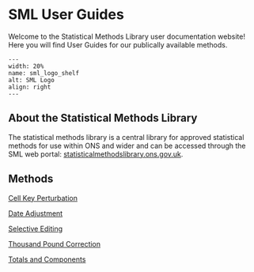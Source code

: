 # SML User Guides

Welcome to the Statistical Methods Library user documentation website! Here you will find User Guides for our publically available methods.

```{image} ./assets/SML_logo_shelf.png
---
width: 20%
name: sml_logo_shelf
alt: SML Logo
align: right
---
```

## About the Statistical Methods Library

The statistical methods library is a central library for approved statistical methods for use within ONS and wider and can be accessed through the SML web portal: [statisticalmethodslibrary.ons.gov.uk](https://statisticalmethodslibrary.ons.gov.uk/).

## Methods

[Cell Key Perturbation](public_guides/CellKeyPerturbation_Py.md)

[Date Adjustment](public_guides/DateAdjustment.md)

[Selective Editing](public_guides/SelectiveEditing.md)

[Thousand Pound Correction](public_guides/ThousandPoundCorrection.md)

[Totals and Components](public_guides/TotalsAndComponents.md)

